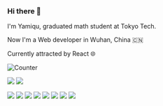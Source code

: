 ### Hi there 👋

I'm Yamiqu, graduated math student at Tokyo Tech.

Now I'm a Web developer in Wuhan, China 🇨🇳 

Currently attracted by React 🌐


![Counter](https://count.getloli.com/get/@Yamiqu.github.readme)

![](https://img.shields.io/badge/MacOS-Monterey-cb30b2?style=flat-square&logo=apple&logoColor=ffffff)
![](https://img.shields.io/badge/IDE-Visual%20Studio%20Code-blue?style=flat-square&logo=visual-studio-code&logoColor=ffffff)

![](https://img.shields.io/badge/-HTML5-E34F26?style=flat-square&logo=html5&logoColor=white)
![](https://img.shields.io/badge/-CSS3-1572B6?style=flat-square&logo=css3&logoColor=white) 
![](https://img.shields.io/badge/-JavaScript-f7e018?style=flat-square&logo=javascript&logoColor=white)
![](https://img.shields.io/badge/-TypeScript-3178C6?style=flat-square&logo=typescript&logoColor=ffffff)
![](https://img.shields.io/badge/-NodeJs-339933?style=flat-square&logo=nodedotjs&logoColor=ffffff)
![](https://img.shields.io/badge/-Electron-47848F?style=flat-square&logo=electron&logoColor=ffffff)
![](https://img.shields.io/badge/-Python-3776AB?style=flat-square&logo=python&logoColor=ffffff)
![](https://img.shields.io/badge/-Mathematica-222222?style=flat-square&logo=wolframmathematica&logoColor=bf2f1e)

<!-- ![](https://img.shields.io/badge/-Docker-2496ED?style=flat-square&logo=docker&logoColor=ffffff) 
![](https://img.shields.io/badge/-React-282c34?style=flat-square&logo=react&logoColor=61DBFB)
![](https://img.shields.io/badge/-Vue-4fc08d?style=flat-square&logo=vue.js&logoColor=ffffff)
![](https://img.shields.io/badge/-NextJs-000000?style=flat-square&logo=nextdotjs&logoColor=ffffff)
![](https://img.shields.io/badge/-Vite-646CFF?style=flat-square&logo=vite&logoColor=ffffff)
![](https://img.shields.io/badge/-Webpack-8DD6F9?style=flat-square&logo=webpack&logoColor=ffffff)
![](https://img.shields.io/badge/-TailwindCSS-06B6D4?style=flat-square&logo=tailwindcss&logoColor=ffffff)
![](https://img.shields.io/badge/-AntDesign-0170FE?style=flat-square&logo=antdesign&logoColor=ffffff)
![](https://img.shields.io/badge/-numpy-013243?style=flat-square&logo=numpy&logoColor=ffffff)

 -->

<!--
**Yamiqu/Yamiqu** is a ✨ _special_ ✨ repository because its `README.md` (this file) appears on your GitHub profile.

Here are some ideas to get you started:

- 🔭 I’m currently working on ...
- 🌱 I’m currently learning ...
- 👯 I’m looking to collaborate on ...
- 🤔 I’m looking for help with ...
- 💬 Ask me about ...
- 📫 How to reach me: ...
- 😄 Pronouns: ...
- ⚡ Fun fact: ...
-->
